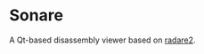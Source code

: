 Sonare
======

A Qt-based disassembly viewer based on
[radare2](https://github.com/radare/radare2/).
